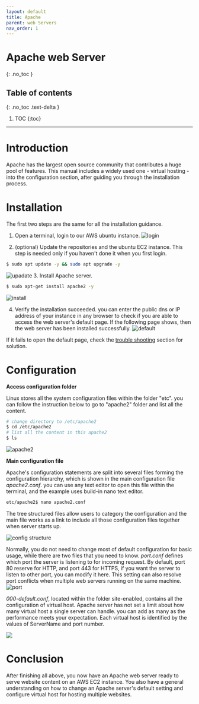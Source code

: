 ```yaml
---
layout: default
title: Apache
parent: web Servers
nav_order: 1
---
```


# Apache web Server
{: .no_toc }

## Table of contents
{: .no_toc .text-delta }

1. TOC
{:toc}

---

# Introduction
Apache has the largest open source community that contributes a huge pool of features. This manual includes a widely used one - virtual hosting - into the configuration section, after guiding you through the installation process.

# Installation
The first two steps are the same for all the installation guidance.

1. Open a terminal, login to our AWS ubuntu instance.
![login](../../assets/images/login.png)

2. (optional) Update the repositories and the ubuntu EC2 instance.
This step is needed only if you haven't done it when you first login.
```bash
$ sudo apt update -y && sudo apt upgrade -y
```
![upadate](../../assets/images/update.png)
3. Install Apache server.
```bash
$ sudo apt-get install apache2 -y
```
![install](../../assets/images/install.png)

4. Verify the installation succeeded.
you can enter the public dns or IP address of your instance in any browser to check if you are able to access the web server's default page.
If the following page shows, then the web server has been installed successfully. 
![default](../../assets/images/default-page.png)

If it fails to open the default page, check the [trouble shooting](/docs/troubleshooting/apache.md) section for solution.

# Configuration

**Access configuration folder**

Linux stores all the system configuration files within the folder "etc". you can follow the instruction below to go to "apache2" folder and list all the content.  
```bash
# change directory to /etc/apache2
$ cd /etc/apache2
# list all the content in this apache2
$ ls
```
![apache2](../../assets/images/apache_folder.png)

**Main configuration file**

Apache's configuration statements are split into several files forming the configuration hierarchy, which is shown in the main configuration file *apache2.conf*. you can use any text editor to open this file within the terminal, and the example uses build-in nano text editor. 
```bash
etc/apache2$ nano apache2.conf 
```

The tree structured files allow users to category the configuration and the main file works as a link to include all those configuration files together when server starts up. 

![config structure](../../assets/images/apache_config_tree.png)

Normally, you do not need to change most of default configuration for basic usage, while there are two files that you need to know. 
*port.conf* defines which port the server is listening to for incoming request.
By default, port 80 reserve for HTTP, and port 443 for HTTPS, if you want the server to listen to other port, you can modify it here. This setting can also resolve port conflicts when multiple web servers running on the same machine.
![port](../../assets/images/port.png)

*000-default.conf*, located within the folder site-enabled, contains all the configuration of virtual host. Apache server has not set a limit about how many virtual host a single server can handle. 
you can add as many as the performance meets your expectation. Each virtual host is identified by the values of ServerName and port number.

![](../../assets/images/virtual_host.png)

# Conclusion

After finishing all above, you now have an Apache web server ready to serve website content on an AWS EC2 instance. You also have a general understanding on how to change an Apache server's default setting and configure virtual host for hosting multiple websites. 
